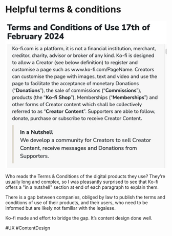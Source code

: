 # Helpful terms & conditions

![A part of Ko-fi’s terms & conditions showing a paragraph where they are explained in simpler terms](./assets/ko-fi-terms-conditions.jpg)

Who reads the Terms & Conditions of the digital products they use? They’re usually long and complex, so I was pleasantly surprised to see that Ko-fi offers a "in a nutshell" section at end of each paragraph to explain them.

There is a gap between companies, obliged by law to publish the terms and conditions of use of their products, and their users, who need to be informed but are likely not familiar with the legalese.

Ko-fi made and effort to bridge the gap. It’s content design done well.

#UX #ContentDesign
